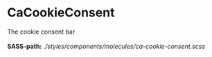 # CaCookieConsent

The cookie consent bar<br><br> **SASS-path:** _./styles/components/molecules/ca-cookie-consent.scss_


